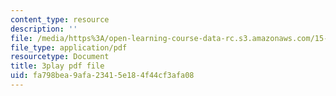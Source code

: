 ```yaml
---
content_type: resource
description: ''
file: /media/https%3A/open-learning-course-data-rc.s3.amazonaws.com/15-071-the-analytics-edge-spring-2017/fa798bea9afa23415e184f44cf3afa08_ag4Qe2uheP0.pdf
file_type: application/pdf
resourcetype: Document
title: 3play pdf file
uid: fa798bea-9afa-2341-5e18-4f44cf3afa08
---
```

